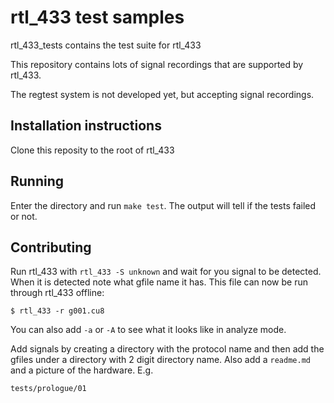 # rtl_433 test samples

rtl_433_tests contains the test suite for rtl_433

This repository contains lots of signal recordings that are supported by rtl_433.

The regtest system is not developed yet, but accepting signal recordings.


## Installation instructions

Clone this reposity to the root of rtl_433

## Running

Enter the directory and run `make test`. The output will tell if the tests failed or not.

## Contributing

Run rtl_433 with `rtl_433 -S unknown` and wait for you signal to be detected. When it is detected
note what gfile name it has. This file can now be run through rtl_433 offline:

    $ rtl_433 -r g001.cu8

You can also add `-a` or `-A` to see what it looks like in analyze mode.

Add signals by creating a directory with the protocol name and then add the gfiles under a
directory with 2 digit directory name. Also add a `readme.md` and a picture of the hardware. E.g.

    tests/prologue/01

